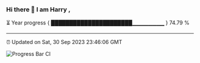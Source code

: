 ### Hi there 👋 I am Harry , 

⏳ Year progress { ██████████████████████▁▁▁▁▁▁▁▁ } 74.79 %

---

⏰ Updated on Sat, 30 Sep 2023 23:46:06 GMT

![Progress Bar CI](https://github.com/duykhang68/duykhang68/workflows/Progress%20Bar%20CI/badge.svg)

